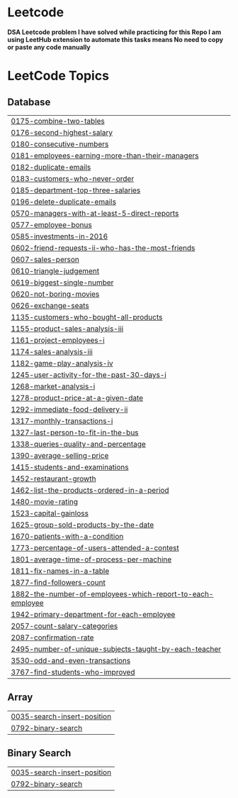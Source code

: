 # Leetcode
**DSA Leetcode problem I have solved while practicing for this Repo I am using LeetHub extension to automate this tasks means No need to copy or paste any code manually**

<!---LeetCode Topics Start-->
# LeetCode Topics
## Database
|  |
| ------- |
| [0175-combine-two-tables](https://github.com/govind527/Leetcode/tree/master/0175-combine-two-tables) |
| [0176-second-highest-salary](https://github.com/govind527/Leetcode/tree/master/0176-second-highest-salary) |
| [0180-consecutive-numbers](https://github.com/govind527/Leetcode/tree/master/0180-consecutive-numbers) |
| [0181-employees-earning-more-than-their-managers](https://github.com/govind527/Leetcode/tree/master/0181-employees-earning-more-than-their-managers) |
| [0182-duplicate-emails](https://github.com/govind527/Leetcode/tree/master/0182-duplicate-emails) |
| [0183-customers-who-never-order](https://github.com/govind527/Leetcode/tree/master/0183-customers-who-never-order) |
| [0185-department-top-three-salaries](https://github.com/govind527/Leetcode/tree/master/0185-department-top-three-salaries) |
| [0196-delete-duplicate-emails](https://github.com/govind527/Leetcode/tree/master/0196-delete-duplicate-emails) |
| [0570-managers-with-at-least-5-direct-reports](https://github.com/govind527/Leetcode/tree/master/0570-managers-with-at-least-5-direct-reports) |
| [0577-employee-bonus](https://github.com/govind527/Leetcode/tree/master/0577-employee-bonus) |
| [0585-investments-in-2016](https://github.com/govind527/Leetcode/tree/master/0585-investments-in-2016) |
| [0602-friend-requests-ii-who-has-the-most-friends](https://github.com/govind527/Leetcode/tree/master/0602-friend-requests-ii-who-has-the-most-friends) |
| [0607-sales-person](https://github.com/govind527/Leetcode/tree/master/0607-sales-person) |
| [0610-triangle-judgement](https://github.com/govind527/Leetcode/tree/master/0610-triangle-judgement) |
| [0619-biggest-single-number](https://github.com/govind527/Leetcode/tree/master/0619-biggest-single-number) |
| [0620-not-boring-movies](https://github.com/govind527/Leetcode/tree/master/0620-not-boring-movies) |
| [0626-exchange-seats](https://github.com/govind527/Leetcode/tree/master/0626-exchange-seats) |
| [1135-customers-who-bought-all-products](https://github.com/govind527/Leetcode/tree/master/1135-customers-who-bought-all-products) |
| [1155-product-sales-analysis-iii](https://github.com/govind527/Leetcode/tree/master/1155-product-sales-analysis-iii) |
| [1161-project-employees-i](https://github.com/govind527/Leetcode/tree/master/1161-project-employees-i) |
| [1174-sales-analysis-iii](https://github.com/govind527/Leetcode/tree/master/1174-sales-analysis-iii) |
| [1182-game-play-analysis-iv](https://github.com/govind527/Leetcode/tree/master/1182-game-play-analysis-iv) |
| [1245-user-activity-for-the-past-30-days-i](https://github.com/govind527/Leetcode/tree/master/1245-user-activity-for-the-past-30-days-i) |
| [1268-market-analysis-i](https://github.com/govind527/Leetcode/tree/master/1268-market-analysis-i) |
| [1278-product-price-at-a-given-date](https://github.com/govind527/Leetcode/tree/master/1278-product-price-at-a-given-date) |
| [1292-immediate-food-delivery-ii](https://github.com/govind527/Leetcode/tree/master/1292-immediate-food-delivery-ii) |
| [1317-monthly-transactions-i](https://github.com/govind527/Leetcode/tree/master/1317-monthly-transactions-i) |
| [1327-last-person-to-fit-in-the-bus](https://github.com/govind527/Leetcode/tree/master/1327-last-person-to-fit-in-the-bus) |
| [1338-queries-quality-and-percentage](https://github.com/govind527/Leetcode/tree/master/1338-queries-quality-and-percentage) |
| [1390-average-selling-price](https://github.com/govind527/Leetcode/tree/master/1390-average-selling-price) |
| [1415-students-and-examinations](https://github.com/govind527/Leetcode/tree/master/1415-students-and-examinations) |
| [1452-restaurant-growth](https://github.com/govind527/Leetcode/tree/master/1452-restaurant-growth) |
| [1462-list-the-products-ordered-in-a-period](https://github.com/govind527/Leetcode/tree/master/1462-list-the-products-ordered-in-a-period) |
| [1480-movie-rating](https://github.com/govind527/Leetcode/tree/master/1480-movie-rating) |
| [1523-capital-gainloss](https://github.com/govind527/Leetcode/tree/master/1523-capital-gainloss) |
| [1625-group-sold-products-by-the-date](https://github.com/govind527/Leetcode/tree/master/1625-group-sold-products-by-the-date) |
| [1670-patients-with-a-condition](https://github.com/govind527/Leetcode/tree/master/1670-patients-with-a-condition) |
| [1773-percentage-of-users-attended-a-contest](https://github.com/govind527/Leetcode/tree/master/1773-percentage-of-users-attended-a-contest) |
| [1801-average-time-of-process-per-machine](https://github.com/govind527/Leetcode/tree/master/1801-average-time-of-process-per-machine) |
| [1811-fix-names-in-a-table](https://github.com/govind527/Leetcode/tree/master/1811-fix-names-in-a-table) |
| [1877-find-followers-count](https://github.com/govind527/Leetcode/tree/master/1877-find-followers-count) |
| [1882-the-number-of-employees-which-report-to-each-employee](https://github.com/govind527/Leetcode/tree/master/1882-the-number-of-employees-which-report-to-each-employee) |
| [1942-primary-department-for-each-employee](https://github.com/govind527/Leetcode/tree/master/1942-primary-department-for-each-employee) |
| [2057-count-salary-categories](https://github.com/govind527/Leetcode/tree/master/2057-count-salary-categories) |
| [2087-confirmation-rate](https://github.com/govind527/Leetcode/tree/master/2087-confirmation-rate) |
| [2495-number-of-unique-subjects-taught-by-each-teacher](https://github.com/govind527/Leetcode/tree/master/2495-number-of-unique-subjects-taught-by-each-teacher) |
| [3530-odd-and-even-transactions](https://github.com/govind527/Leetcode/tree/master/3530-odd-and-even-transactions) |
| [3767-find-students-who-improved](https://github.com/govind527/Leetcode/tree/master/3767-find-students-who-improved) |
## Array
|  |
| ------- |
| [0035-search-insert-position](https://github.com/govind527/Leetcode/tree/master/0035-search-insert-position) |
| [0792-binary-search](https://github.com/govind527/Leetcode/tree/master/0792-binary-search) |
## Binary Search
|  |
| ------- |
| [0035-search-insert-position](https://github.com/govind527/Leetcode/tree/master/0035-search-insert-position) |
| [0792-binary-search](https://github.com/govind527/Leetcode/tree/master/0792-binary-search) |
<!---LeetCode Topics End-->